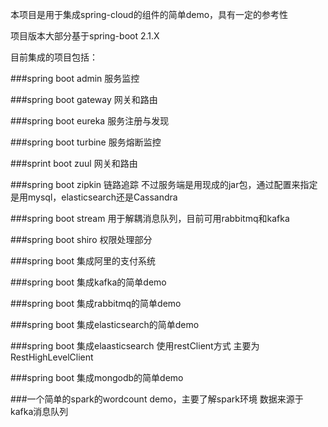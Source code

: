 本项目是用于集成spring-cloud的组件的简单demo，具有一定的参考性

项目版本大部分基于spring-boot 2.1.X

目前集成的项目包括：

###spring boot admin  服务监控

###spring  boot gateway 网关和路由

###spring boot eureka 服务注册与发现

###spring boot turbine 服务熔断监控

###sprint boot zuul 网关和路由

###spring boot zipkin 链路追踪
不过服务端是用现成的jar包，通过配置来指定是用mysql，elasticsearch还是Cassandra

###spring boot stream 用于解耦消息队列，目前可用rabbitmq和kafka

###spring boot shiro 权限处理部分

###spring boot 集成阿里的支付系统

###spring boot 集成kafka的简单demo

###spring boot 集成rabbitmq的简单demo

###spring boot 集成elasticsearch的简单demo

###spring boot 集成elaasticsearch 使用restClient方式
主要为RestHighLevelClient

###spring boot 集成mongodb的简单demo 

###一个简单的spark的wordcount demo，主要了解spark环境
数据来源于kafka消息队列
